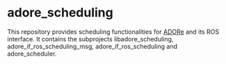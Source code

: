 <!--
********************************************************************************
* Copyright (C) 2017-2023 German Aerospace Center (DLR). 
* Eclipse ADORe, Automated Driving Open Research https://eclipse.org/adore
*
* This program and the accompanying materials are made available under the 
* terms of the Eclipse Public License 2.0 which is available at
* http://www.eclipse.org/legal/epl-2.0.
*
* SPDX-License-Identifier: EPL-2.0 
*
* Contributors: 
*   Matthias Nichting - initial API and implementation
********************************************************************************
-->

# adore_scheduling
This repository provides scheduling functionalities for [ADORe](https://github.com/eclipse/adore) and its ROS interface. It contains the subprojects libadore_scheduling, adore_if_ros_scheduling_msg, adore_if_ros_scheduling and adore_scheduler.

